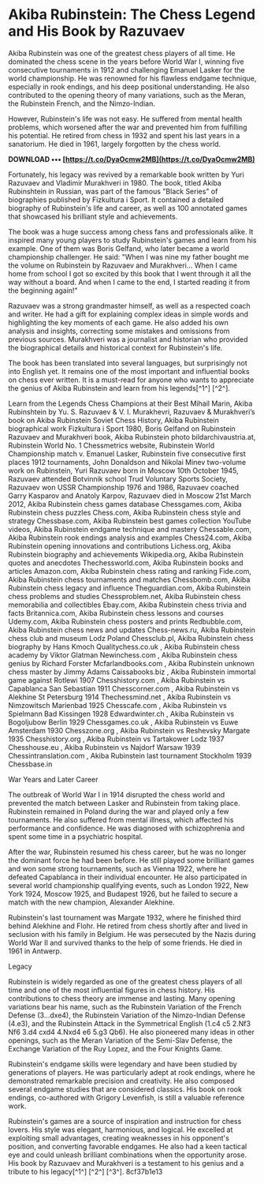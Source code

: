 # Akiba Rubinstein: The Chess Legend and His Book by Razuvaev
 
Akiba Rubinstein was one of the greatest chess players of all time. He dominated the chess scene in the years before World War I, winning five consecutive tournaments in 1912 and challenging Emanuel Lasker for the world championship. He was renowned for his flawless endgame technique, especially in rook endings, and his deep positional understanding. He also contributed to the opening theory of many variations, such as the Meran, the Rubinstein French, and the Nimzo-Indian.
 
However, Rubinstein's life was not easy. He suffered from mental health problems, which worsened after the war and prevented him from fulfilling his potential. He retired from chess in 1932 and spent his last years in a sanatorium. He died in 1961, largely forgotten by the chess world.
 
**DOWNLOAD ••• [https://t.co/DyaOcmw2MB](https://t.co/DyaOcmw2MB)**


 
Fortunately, his legacy was revived by a remarkable book written by Yuri Razuvaev and Vladimir Murakhveri in 1980. The book, titled Akiba Rubinshtein in Russian, was part of the famous "Black Series" of biographies published by Fizkultura i Sport. It contained a detailed biography of Rubinstein's life and career, as well as 100 annotated games that showcased his brilliant style and achievements.
 
The book was a huge success among chess fans and professionals alike. It inspired many young players to study Rubinstein's games and learn from his example. One of them was Boris Gelfand, who later became a world championship challenger. He said: "When I was nine my father bought me the volume on Rubinstein by Razuvaev and Murakhveri... When I came home from school I got so excited by this book that I went through it all the way without a board. And when I came to the end, I started reading it from the beginning again!"
 
Razuvaev was a strong grandmaster himself, as well as a respected coach and writer. He had a gift for explaining complex ideas in simple words and highlighting the key moments of each game. He also added his own analysis and insights, correcting some mistakes and omissions from previous sources. Murakhveri was a journalist and historian who provided the biographical details and historical context for Rubinstein's life.
 
The book has been translated into several languages, but surprisingly not into English yet. It remains one of the most important and influential books on chess ever written. It is a must-read for anyone who wants to appreciate the genius of Akiba Rubinstein and learn from his legends[^1^] [^2^].
 
Learn from the Legends Chess Champions at their Best Mihail Marin,  Akiba Rubinshtein by Yu. S. Razuvaev & V. I. Murakhevri,  Razuvaev & Murakhveri’s book on Akiba Rubinstein Soviet Chess History,  Akiba Rubinstein biographical work Fizkultura i Sport 1980,  Boris Gelfand on Rubinstein Razuvaev and Murakhveri book,  Akiba Rubinstein photo bildarchivaustria.at,  Rubinstein World No. 1 Chessmetrics website,  Rubinstein World Championship match v. Emanuel Lasker,  Rubinstein five consecutive first places 1912 tournaments,  John Donaldson and Nikolai Minev two-volume work on Rubinstein,  Yuri Razuvaev born in Moscow 10th October 1945,  Razuvaev attended Botvinnik school Trud Voluntary Sports Society,  Razuvaev won USSR Championship 1976 and 1986,  Razuvaev coached Garry Kasparov and Anatoly Karpov,  Razuvaev died in Moscow 21st March 2012,  Akiba Rubinstein chess games database Chessgames.com,  Akiba Rubinstein chess puzzles Chess.com,  Akiba Rubinstein chess style and strategy Chessbase.com,  Akiba Rubinstein best games collection YouTube videos,  Akiba Rubinstein endgame technique and mastery Chessable.com,  Akiba Rubinstein rook endings analysis and examples Chess24.com,  Akiba Rubinstein opening innovations and contributions Lichess.org,  Akiba Rubinstein biography and achievements Wikipedia.org,  Akiba Rubinstein quotes and anecdotes Thechessworld.com,  Akiba Rubinstein books and articles Amazon.com,  Akiba Rubinstein chess rating and ranking Fide.com,  Akiba Rubinstein chess tournaments and matches Chessbomb.com,  Akiba Rubinstein chess legacy and influence Theguardian.com,  Akiba Rubinstein chess problems and studies Chessproblem.net,  Akiba Rubinstein chess memorabilia and collectibles Ebay.com,  Akiba Rubinstein chess trivia and facts Britannica.com,  Akiba Rubinstein chess lessons and courses Udemy.com,  Akiba Rubinstein chess posters and prints Redbubble.com,  Akiba Rubinstein chess news and updates Chess-news.ru,  Akiba Rubinstein chess club and museum Lodz Poland Chessclub.pl,  Akiba Rubinstein chess biography by Hans Kmoch Qualitychess.co.uk ,  Akiba Rubinstein chess academy by Viktor Glatman Newinchess.com ,  Akiba Rubinstein chess genius by Richard Forster Mcfarlandbooks.com ,  Akiba Rubinstein unknown chess master by Jimmy Adams Caissabooks.biz ,  Akiba Rubinstein immortal game against Rotlewi 1907 Chesshistory.com ,  Akiba Rubinstein vs Capablanca San Sebastian 1911 Chesscorner.com ,  Akiba Rubinstein vs Alekhine St Petersburg 1914 Thechessmind.net ,  Akiba Rubinstein vs Nimzowitsch Marienbad 1925 Chesscafe.com ,  Akiba Rubinstein vs Spielmann Bad Kissingen 1928 Edwardwinter.ch ,  Akiba Rubinstein vs Bogoljubow Berlin 1929 Chessgames.co.uk ,  Akiba Rubinstein vs Euwe Amsterdam 1930 Chesszone.org ,  Akiba Rubinstein vs Reshevsky Margate 1935 Chesshistory.org ,  Akiba Rubinstein vs Tartakower Lodz 1937 Chesshouse.eu ,  Akiba Rubinstein vs Najdorf Warsaw 1939 Chessintranslation.com ,  Akiba Rubinstein last tournament Stockholm 1939 Chessbase.in
  
War Years and Later Career
 
The outbreak of World War I in 1914 disrupted the chess world and prevented the match between Lasker and Rubinstein from taking place. Rubinstein remained in Poland during the war and played only a few tournaments. He also suffered from mental illness, which affected his performance and confidence. He was diagnosed with schizophrenia and spent some time in a psychiatric hospital.
 
After the war, Rubinstein resumed his chess career, but he was no longer the dominant force he had been before. He still played some brilliant games and won some strong tournaments, such as Vienna 1922, where he defeated Capablanca in their individual encounter. He also participated in several world championship qualifying events, such as London 1922, New York 1924, Moscow 1925, and Budapest 1926, but he failed to secure a match with the new champion, Alexander Alekhine.
 
Rubinstein's last tournament was Margate 1932, where he finished third behind Alekhine and Flohr. He retired from chess shortly after and lived in seclusion with his family in Belgium. He was persecuted by the Nazis during World War II and survived thanks to the help of some friends. He died in 1961 in Antwerp.
  
Legacy
 
Rubinstein is widely regarded as one of the greatest chess players of all time and one of the most influential figures in chess history. His contributions to chess theory are immense and lasting. Many opening variations bear his name, such as the Rubinstein Variation of the French Defense (3...dxe4), the Rubinstein Variation of the Nimzo-Indian Defense (4.e3), and the Rubinstein Attack in the Symmetrical English (1.c4 c5 2.Nf3 Nf6 3.d4 cxd4 4.Nxd4 e6 5.g3 Qb6). He also pioneered many ideas in other openings, such as the Meran Variation of the Semi-Slav Defense, the Exchange Variation of the Ruy Lopez, and the Four Knights Game.
 
Rubinstein's endgame skills were legendary and have been studied by generations of players. He was particularly adept at rook endings, where he demonstrated remarkable precision and creativity. He also composed several endgame studies that are considered classics. His book on rook endings, co-authored with Grigory Levenfish, is still a valuable reference work.
 
Rubinstein's games are a source of inspiration and instruction for chess lovers. His style was elegant, harmonious, and logical. He excelled at exploiting small advantages, creating weaknesses in his opponent's position, and converting favorable endgames. He also had a keen tactical eye and could unleash brilliant combinations when the opportunity arose. His book by Razuvaev and Murakhveri is a testament to his genius and a tribute to his legacy[^1^] [^2^] [^3^].
 8cf37b1e13
 

